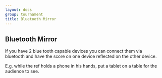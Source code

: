 ```yaml
---
layout: docs
group: tournament
title: Bluetooth Mirror
---
```

## Bluetooth Mirror

If you have 2 blue tooth capable devices you can connect them via bluetooth and have the score on one device reflected on the other device.

E.g. while the ref holds a phone in his hands, put a tablet on a table for the audience to see.